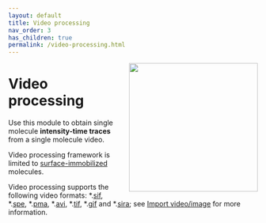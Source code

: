 ```yaml
---
layout: default
title: Video processing
nav_order: 3
has_children: true
permalink: /video-processing.html
---
```


<img src="assets/images/logos/logo-video-processing_400px.png" width="260" style="float:right; margin-left: 15px;"/>

# Video processing

Use this module to obtain single molecule **intensity-time traces** from a single molecule video.

Video processing framework is limited to <u>surface-immobilized</u> molecules.

Video processing supports the following video formats: *.<u>sif</u>, *.<u>spe</u>, *.<u>pma</u>, *.<u>avi</u>, *.<u>tif</u>, *.<u>gif</u> and 
*.[<u>sira</u>](output-files/sira-mash-video.html); see 
[Import video/image](video-processing/panels/area-visualization#load-videoimage-file.html) for more information.
